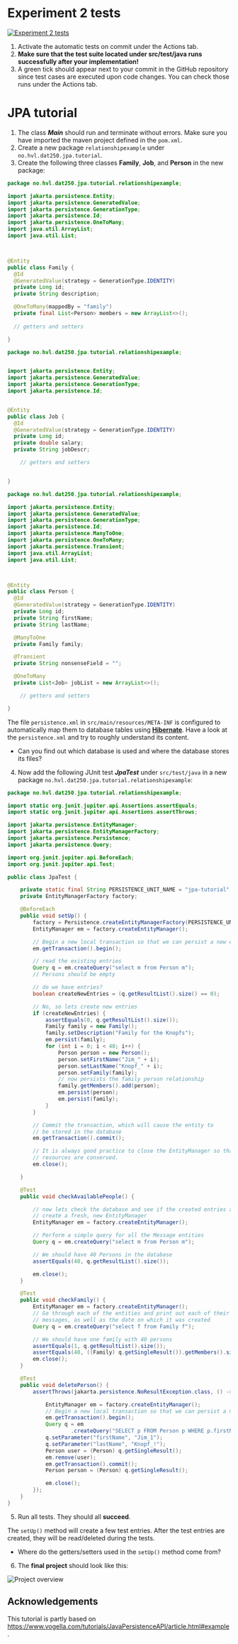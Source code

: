 # Experiment 2 tests

[![Experiment 2 tests](../../actions/workflows/main.yml/badge.svg)](../../actions/workflows/main.yml)

1. Activate the automatic tests on commit under the Actions tab. 
2. **Make sure that the test suite located under src/test/java runs successfully after your implementation!**
3. A green tick should appear next to your commit in the GitHub repository since test cases are executed upon code changes. You can check those runs under the Actions tab.

# JPA tutorial

1. The class **_Main_** should run and terminate without errors. Make sure you have imported the maven project defined in the `pom.xml`.
2. Create a new package `relationshipexample` under `no.hvl.dat250.jpa.tutorial`.
3. Create the following three classes **Family**, **Job**, and **Person** in the new package:

```java
package no.hvl.dat250.jpa.tutorial.relationshipexample;

import jakarta.persistence.Entity;
import jakarta.persistence.GeneratedValue;
import jakarta.persistence.GenerationType;
import jakarta.persistence.Id;
import jakarta.persistence.OneToMany;
import java.util.ArrayList;
import java.util.List;



@Entity
public class Family {
  @Id
  @GeneratedValue(strategy = GenerationType.IDENTITY)
  private Long id;
  private String description;

  @OneToMany(mappedBy = "family")
  private final List<Person> members = new ArrayList<>();
  
  // getters and setters

}
```

```java
package no.hvl.dat250.jpa.tutorial.relationshipexample;


import jakarta.persistence.Entity;
import jakarta.persistence.GeneratedValue;
import jakarta.persistence.GenerationType;
import jakarta.persistence.Id;


@Entity
public class Job {
  @Id
  @GeneratedValue(strategy = GenerationType.IDENTITY)
  private Long id;
  private double salary;
  private String jobDescr;

    // getters and setters


}
```

```java
package no.hvl.dat250.jpa.tutorial.relationshipexample;

import jakarta.persistence.Entity;
import jakarta.persistence.GeneratedValue;
import jakarta.persistence.GenerationType;
import jakarta.persistence.Id;
import jakarta.persistence.ManyToOne;
import jakarta.persistence.OneToMany;
import jakarta.persistence.Transient;
import java.util.ArrayList;
import java.util.List;



@Entity
public class Person {
  @Id
  @GeneratedValue(strategy = GenerationType.IDENTITY)
  private Long id;
  private String firstName;
  private String lastName;

  @ManyToOne
  private Family family;

  @Transient
  private String nonsenseField = "";

  @OneToMany
  private List<Job> jobList = new ArrayList<>();

    // getters and setters

}
```
The file `persistence.xml` in `src/main/resources/META-INF` is configured to automatically map them to database tables using **[Hibernate](https://hibernate.org/orm/)**. Have a look at the `persistence.xml` and try to roughly understand its content.

- Can you find out which database is used and where the database stores its files?

4. Now add the following JUnit test _**JpaTest**_ under `src/test/java` in a new package `no.hvl.dat250.jpa.tutorial.relationshipexample`:
```java
package no.hvl.dat250.jpa.tutorial.relationshipexample;

import static org.junit.jupiter.api.Assertions.assertEquals;
import static org.junit.jupiter.api.Assertions.assertThrows;

import jakarta.persistence.EntityManager;
import jakarta.persistence.EntityManagerFactory;
import jakarta.persistence.Persistence;
import jakarta.persistence.Query;

import org.junit.jupiter.api.BeforeEach;
import org.junit.jupiter.api.Test;

public class JpaTest {

    private static final String PERSISTENCE_UNIT_NAME = "jpa-tutorial";
    private EntityManagerFactory factory;

    @BeforeEach
    public void setUp() {
        factory = Persistence.createEntityManagerFactory(PERSISTENCE_UNIT_NAME);
        EntityManager em = factory.createEntityManager();

        // Begin a new local transaction so that we can persist a new entity
        em.getTransaction().begin();

        // read the existing entries
        Query q = em.createQuery("select m from Person m");
        // Persons should be empty

        // do we have entries?
        boolean createNewEntries = (q.getResultList().size() == 0);

        // No, so lets create new entries
        if (createNewEntries) {
            assertEquals(0, q.getResultList().size());
            Family family = new Family();
            family.setDescription("Family for the Knopfs");
            em.persist(family);
            for (int i = 0; i < 40; i++) {
                Person person = new Person();
                person.setFirstName("Jim_" + i);
                person.setLastName("Knopf_" + i);
                person.setFamily(family);
                // now persists the family person relationship
                family.getMembers().add(person);
                em.persist(person);
                em.persist(family);
            }
        }

        // Commit the transaction, which will cause the entity to
        // be stored in the database
        em.getTransaction().commit();

        // It is always good practice to close the EntityManager so that
        // resources are conserved.
        em.close();

    }

    @Test
    public void checkAvailablePeople() {

        // now lets check the database and see if the created entries are there
        // create a fresh, new EntityManager
        EntityManager em = factory.createEntityManager();

        // Perform a simple query for all the Message entities
        Query q = em.createQuery("select m from Person m");

        // We should have 40 Persons in the database
        assertEquals(40, q.getResultList().size());

        em.close();
    }

    @Test
    public void checkFamily() {
        EntityManager em = factory.createEntityManager();
        // Go through each of the entities and print out each of their
        // messages, as well as the date on which it was created
        Query q = em.createQuery("select f from Family f");

        // We should have one family with 40 persons
        assertEquals(1, q.getResultList().size());
        assertEquals(40, ((Family) q.getSingleResult()).getMembers().size());
        em.close();
    }

    @Test
    public void deletePerson() {
        assertThrows(jakarta.persistence.NoResultException.class, () -> {

            EntityManager em = factory.createEntityManager();
            // Begin a new local transaction so that we can persist a new entity
            em.getTransaction().begin();
            Query q = em
                    .createQuery("SELECT p FROM Person p WHERE p.firstName = :firstName AND p.lastName = :lastName");
            q.setParameter("firstName", "Jim_1");
            q.setParameter("lastName", "Knopf_!");
            Person user = (Person) q.getSingleResult();
            em.remove(user);
            em.getTransaction().commit();
            Person person = (Person) q.getSingleResult();

            em.close();
        });
    }
}
```
5. Run all tests. They should all **succeed**.
 
The `setUp()` method will create a few test entries. After the test entries are created, they will be read/deleted during the tests.

- Where do the getters/setters used in the `setUp()` method come from?

6. The **final project** should look like this:

![Project overview](./structure.png)

## Acknowledgements
This tutorial is partly based on https://www.vogella.com/tutorials/JavaPersistenceAPI/article.html#example.
